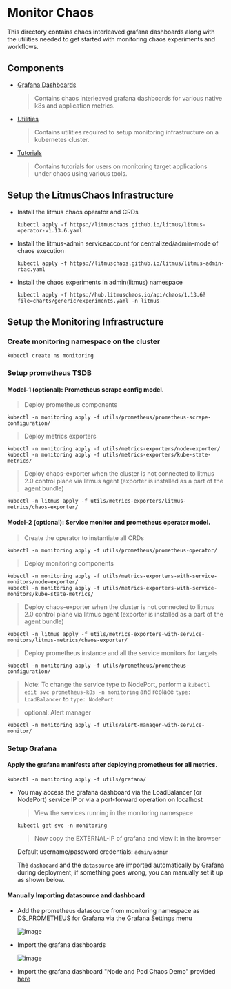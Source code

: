 # Monitor Chaos

This directory contains chaos interleaved grafana dashboards along with the utilities needed to get started with monitoring chaos experiments and workflows.

## Components

- [Grafana Dashboards](https://github.com/litmuschaos/litmus/blob/master/monitoring/grafana-dashboards)

  > Contains chaos interleaved grafana dashboards for various native k8s and application metrics.

- [Utilities](https://github.com/litmuschaos/litmus/blob/master/monitoring/utils)

  > Contains utilities required to setup monitoring infrastructure on a kubernetes cluster.

- [Tutorials](./tutorials)
  
  > Contains tutorials for users on monitoring target applications under chaos using various tools.

## Setup the LitmusChaos Infrastructure

- Install the litmus chaos operator and CRDs

  ```
  kubectl apply -f https://litmuschaos.github.io/litmus/litmus-operator-v1.13.6.yaml
  ```

- Install the litmus-admin serviceaccount for centralized/admin-mode of chaos execution

  ```
  kubectl apply -f https://litmuschaos.github.io/litmus/litmus-admin-rbac.yaml
  ```

- Install the chaos experiments in admin(litmus) namespace

  ```
  kubectl apply -f https://hub.litmuschaos.io/api/chaos/1.13.6?file=charts/generic/experiments.yaml -n litmus
  ```

## Setup the Monitoring Infrastructure

### Create monitoring namespace on the cluster

```
kubectl create ns monitoring
```

### Setup prometheus TSDB

#### Model-1 (optional): Prometheus scrape config model.

> Deploy prometheus components

```
kubectl -n monitoring apply -f utils/prometheus/prometheus-scrape-configuration/
```

> Deploy metrics exporters

```
kubectl -n monitoring apply -f utils/metrics-exporters/node-exporter/
kubectl -n monitoring apply -f utils/metrics-exporters/kube-state-metrics/
```

> Deploy chaos-exporter when the cluster is not connected to litmus 2.0 control plane via litmus agent (exporter is installed as a part of the agent bundle)

```
kubectl -n litmus apply -f utils/metrics-exporters/litmus-metrics/chaos-exporter/
```

#### Model-2 (optional): Service monitor and prometheus operator model.

> Create the operator to instantiate all CRDs

```
kubectl -n monitoring apply -f utils/prometheus/prometheus-operator/
```

> Deploy monitoring components

```
kubectl -n monitoring apply -f utils/metrics-exporters-with-service-monitors/node-exporter/
kubectl -n monitoring apply -f utils/metrics-exporters-with-service-monitors/kube-state-metrics/
```

> Deploy chaos-exporter when the cluster is not connected to litmus 2.0 control plane via litmus agent (exporter is installed as a part of the agent bundle)

```
kubectl -n litmus apply -f utils/metrics-exporters-with-service-monitors/litmus-metrics/chaos-exporter/
```

> Deploy prometheus instance and all the service monitors for targets

```
kubectl -n monitoring apply -f utils/prometheus/prometheus-configuration/
```

> Note: To change the service type to NodePort, perform a `kubectl edit svc prometheus-k8s -n monitoring` and replace `type: LoadBalancer` to `type: NodePort`

> optional: Alert manager

```
kubectl -n monitoring apply -f utils/alert-manager-with-service-monitor/
```

### Setup Grafana

#### Apply the grafana manifests after deploying prometheus for all metrics.

```
kubectl -n monitoring apply -f utils/grafana/
```

- You may access the grafana dashboard via the LoadBalancer (or NodePort) service IP or via a port-forward operation on localhost

  > View the services running in the monitoring namespace

  ```
  kubectl get svc -n monitoring
  ```

  > Now copy the EXTERNAL-IP of grafana and view it in the browser

  Default username/password credentials: `admin/admin`

  The `dashboard` and the `datasource` are imported automatically by Grafana during deployment, if something goes wrong, you can manually set it up as shown below.

#### Manually Importing datasource and dashboard

- Add the prometheus datasource from monitoring namespace as DS_PROMETHEUS for Grafana via the Grafana Settings menu

  ![image](https://github.com/litmuschaos/litmus/blob/master/monitoring/screenshots/data-source-config.png?raw=true)

- Import the grafana dashboards

  ![image](https://github.com/litmuschaos/litmus/blob/master/monitoring/screenshots/import-dashboard.png?raw=true)

- Import the grafana dashboard "Node and Pod Chaos Demo" provided [here](https://raw.githubusercontent.com/litmuschaos/litmus/master/monitoring/grafana-dashboards/kubernetes/Node-and-pod-metrics-dashboard.json)
